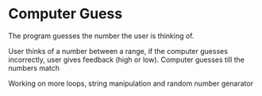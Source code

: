 # Computer Guess
The program guesses the number the user is thinking of.

User thinks of a number between a range, if the computer guesses incorrectly,
user gives feedback (high or low). Computer guesses till the numbers match

Working on more loops, string manipulation and random number genarator